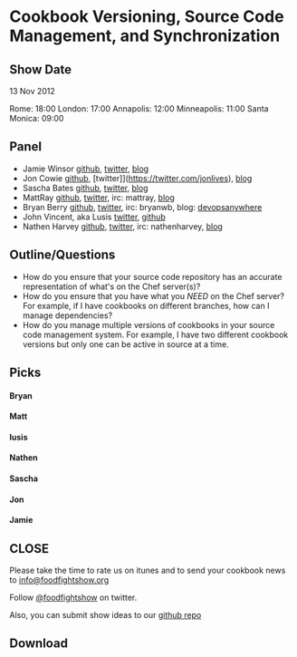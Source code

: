 Cookbook Versioning, Source Code Management, and Synchronization
===============================================================

Show Date
---------
13 Nov 2012

Rome:         18:00
London:       17:00
Annapolis:    12:00
Minneapolis:  11:00
Santa Monica: 09:00

Panel<a name="panel"></a>
-----
* Jamie Winsor [github](https://github.com/reset), [twitter](https://twitter.com/resetexistence), [blog](http://vialstudios.com/)
* Jon Cowie [github](https://github.com/jonlives), [twitter]](https://twitter.com/jonlives), [blog](http://blog.mycrot.ch)
* Sascha Bates [github](https://github.com/sbates), [twitter](https://twitter.com/sascha_d), [blog](http://blog.brattyredhead.com/)
* MattRay [github](http://github.com/mattray), [twitter](http://twitter.com/mattray), irc: mattray, [blog](http://www.leastresistance.net/)
* Bryan Berry [github](http://github.com/bryanwb), [twitter](http://twitter.com/bryanwb), irc: bryanwb, blog: [devopsanywhere](http://devopsanywhere.blogspot.com)
* John Vincent, aka Lusis [twitter](https://twitter.com/#!/lusis), [github](https://github.com/lusis)
* Nathen Harvey [github](http://github.com/nathenharvey), [twitter](http://twitter.com/nathenharvey), irc: nathenharvey, [blog](http://nathenharvey.com)


Outline/Questions
-----------------

* How do you ensure that your source code repository has an accurate representation of what's on the Chef server(s)?
* How do you ensure that you have what you _NEED_ on the Chef server?  For example, if I have cookbooks on different branches, how can I manage dependencies?
* How do you manage multiple versions of cookbooks in your source code management system.  For example, I have two different cookbook versions but only one can be active in source at a time.


Picks<a name="picks"></a>
-----

#### Bryan

#### Matt

#### lusis

#### Nathen

#### Sascha

#### Jon

#### Jamie

CLOSE
-----

Please take the time to rate us on itunes and to send your cookbook
news to info@foodfightshow.org

Follow [@foodfightshow](http://twitter.com/foodfightshow) on twitter.

Also, you can submit show ideas to our [github repo](https://github.com/foodfight/showz)



Download
--------
